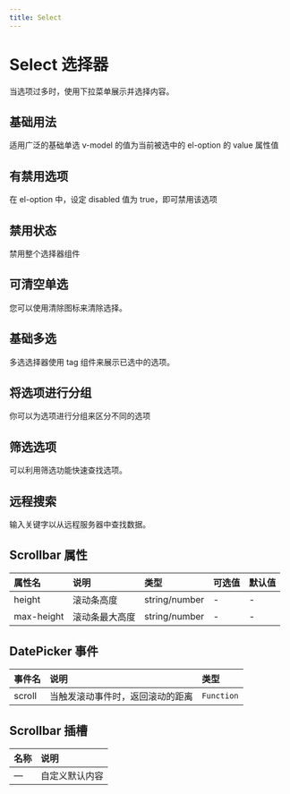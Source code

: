 ```yaml
---
title: Select
---
```


# Select 选择器

当选项过多时，使用下拉菜单展示并选择内容。

## 基础用法

适用广泛的基础单选 v-model 的值为当前被选中的 el-option 的 value 属性值

<preview path="../examples/select/basic.vue" title="" description=""></preview>

## 有禁用选项

在 el-option 中，设定 disabled 值为 true，即可禁用该选项

<preview path="../examples/select/disabled-option.vue" title="" description=""></preview>

## 禁用状态

禁用整个选择器组件

<preview path="../examples/select/disabled.vue" title="" description=""></preview>

## 可清空单选

您可以使用清除图标来清除选择。

<preview path="../examples/select/clearable.vue" title="" description=""></preview>

## 基础多选

多选选择器使用 tag 组件来展示已选中的选项。

<preview path="../examples/select/multiple.vue" title="" description=""></preview>

## 将选项进行分组

你可以为选项进行分组来区分不同的选项

<preview path="../examples/select/group.vue" title="" description=""></preview>

## 筛选选项

可以利用筛选功能快速查找选项。

<preview path="../examples/select/filterable.vue" title="" description=""></preview>

## 远程搜索

输入关键字以从远程服务器中查找数据。

<preview path="../examples/select/remote.vue" title="" description=""></preview>

## Scrollbar 属性

| 属性名     | 说明           | 类型          | 可选值 | 默认值 |
| :--------- | :------------- | :------------ | :----- | :----- |
| height     | 滚动条高度     | string/number | -      | -      |
| max-height | 滚动条最大高度 | string/number | -      | -      |

## DatePicker 事件

| 事件名 | 说明                             | 类型       |
| :----- | :------------------------------- | :--------- |
| scroll | 当触发滚动事件时，返回滚动的距离 | `Function` |

## Scrollbar 插槽

| 名称 | 说明           |
| :--- | :------------- |
| —    | 自定义默认内容 |
